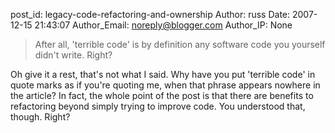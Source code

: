 post_id: legacy-code-refactoring-and-ownership
Author: russ
Date: 2007-12-15 21:43:07
Author_Email: noreply@blogger.com
Author_IP: None

> After all, 'terrible code' is by definition any software code you yourself
> didn't write. Right?

Oh give it a rest, that's not what I said. Why have you put 'terrible code' in
quote marks as if you're quoting me, when that phrase appears nowhere in the
article? In fact, the whole point of the post is that there are benefits to
refactoring beyond simply trying to improve code. You understood that, though.
Right?
